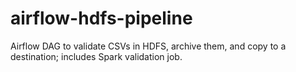 # airflow-hdfs-pipeline
Airflow DAG to validate CSVs in HDFS, archive them, and copy to a destination; includes Spark validation job.
